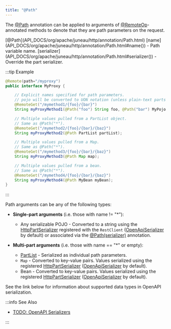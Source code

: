 ```yaml
---
title: "@Path"
---
```


The [@Path](API_DOCS/org/apache/juneau/http/annotation/Path.html) annotation can be applied to arguments of
[@RemoteOp](API_DOCS/org/apache/juneau/http/remote/RemoteOp.html)-annotated methods to denote that they are path parameters on the request.

<tree>
<node-0><java-annotation>[@Path](API_DOCS/org/apache/juneau/http/annotation/Path.html)</java-annotation></node-0>
<node-1><java-field>[name](API_DOCS/org/apache/juneau/http/annotation/Path.html#name()) - Path variable name.</java-field></node-1>
<node-1><java-field>[serializer](API_DOCS/org/apache/juneau/http/annotation/Path.html#serializer()) - Override the part serializer.</java-field></node-1>
</tree>

:::tip Example
```java
@Remote(path="/myproxy")
public interface MyProxy {

    // Explicit names specified for path parameters.
    // pojo will be converted to UON notation (unless plain-text parts enabled).
    @RemoteGet("/mymethod1/{foo}/{bar}")
    String myProxyMethod1(@Path("foo") String foo, @Path("bar") MyPojo pojo);

    // Multiple values pulled from a PartList object.
    // Same as @Path("*").
    @RemoteGet("/mymethod2/{foo}/{bar}/{baz}")
    String myProxyMethod2(@Path PartList partList);

    // Multiple values pulled from a Map.
    // Same as @Path("*").
    @RemoteGet("/mymethod3/{foo}/{bar}/{baz}")
    String myProxyMethod3(@Path Map map);

    // Multiple values pulled from a bean.
    // Same as @Path("*").
    @RemoteGet("/mymethod4/{foo}/{bar}/{baz}")
    String myProxyMethod4(@Path MyBean myBean);
}
```
:::

Path arguments can be any of the following types:

- **Single-part arguments** (i.e. those with name != "*"):
  - Any serializable POJO - Converted to a string using the [HttpPartSerializer](API_DOCS/org/apache/juneau/httppart/HttpPartSerializer.html) registered with the `RestClient` ([OpenApiSerializer](API_DOCS/org/apache/juneau/oapi/OpenApiSerializer.html) by default) or associated via the [@Path(serializer)](API_DOCS/org/apache/juneau/http/annotation/Path.html#serializer()) annotation.

- **Multi-part arguments** (i.e. those with name == "*" or empty):
  - [PartList](API_DOCS/org/apache/juneau/http/part/PartList.html) - Serialized as individual path parameters.
  - `Map` - Converted to key-value pairs. Values serialized using the registered [HttpPartSerializer](API_DOCS/org/apache/juneau/httppart/HttpPartSerializer.html) ([OpenApiSerializer](API_DOCS/org/apache/juneau/oapi/OpenApiSerializer.html) by default).
  - Bean - Converted to key-value pairs. Values serialized using the registered [HttpPartSerializer](API_DOCS/org/apache/juneau/httppart/HttpPartSerializer.html) ([OpenApiSerializer](API_DOCS/org/apache/juneau/oapi/OpenApiSerializer.html) by default).

See the link below for information about supported data types in OpenAPI serialization.

:::info See Also

- [TODO: OpenAPI Serializers](TODO.md)

:::